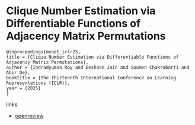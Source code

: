 # Clique Number Estimation via Differentiable Functions of Adjacency Matrix Permutations

```
@inproceedings{mxnet_iclr25,
title = {Clique Number Estimation via Differentiable Functions of Adjacency Matrix Permutations},
author = {Indradyumna Roy and Eeshaan Jain and Soumen Chakrabarti and Abir De},
booktitle = {The Thirteenth International Conference on Learning Representations (ICLR)},
year = {2025}
}
```

links
- [openreview](https://openreview.net/forum?id=DFSb67ksVr)
